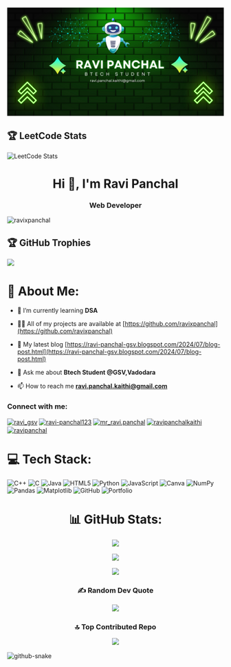 ![logo](https://github.com/ravixpanchal/ravixpanchal/blob/3a077b5cf62bea4dda91cb710f7d55d16ee624a7/banner-1.png)
## 🏆 LeetCode Stats

![LeetCode Stats](https://leetcard.jacoblin.cool/ravixpanchal?theme=dark&ext=heatmap)

<h1 align="center">Hi 👋, I'm Ravi Panchal</h1>
<h3 align="center">Web Developer</h3>

<p align="left"> <img src="https://komarev.com/ghpvc/?username=ravixpanchal&label=Profile%20views&color=0e75b6&style=flat" alt="ravixpanchal" /> </p>

## 🏆 GitHub Trophies
![](https://github-profile-trophy.vercel.app/?username=ravixpanchal&theme=onedark&no-frame=true&no-bg=true&margin-w=4)

# 💫 About Me:
- 🌱 I’m currently learning **DSA**

- 👨‍💻 All of my projects are available at [https://github.com/ravixpanchal](https://github.com/ravixpanchal)

- 📝 My latest blog [https://ravi-panchal-gsv.blogspot.com/2024/07/blog-post.html](https://ravi-panchal-gsv.blogspot.com/2024/07/blog-post.html)

- 💬 Ask me about **Btech Student @GSV,Vadodara**

- 📫 How to reach me **ravi.panchal.kaithi@gmail.com**

<h3 align="left">Connect with me:</h3>
<p align="left">
<a href="https://x.com/ravixpanchal" target="blank"><img align="center" src="https://raw.githubusercontent.com/rahuldkjain/github-profile-readme-generator/master/src/images/icons/Social/twitter.svg" alt="ravi_gsv" height="30" width="40" /></a>
<a href="https://www.linkedin.com/in/ravixpanchal/" target="blank"><img align="center" src="https://raw.githubusercontent.com/rahuldkjain/github-profile-readme-generator/master/src/images/icons/Social/linked-in-alt.svg" alt="ravi-panchal123" height="30" width="40" /></a>
<a href="https://www.instagram.com/ravixpanchal/" target="blank"><img align="center" src="https://raw.githubusercontent.com/rahuldkjain/github-profile-readme-generator/master/src/images/icons/Social/instagram.svg" alt="mr_ravi.panchal" height="30" width="40" /></a>
<a href="https://leetcode.com/u/ravixpanchal/" target="blank"><img align="center" src="https://raw.githubusercontent.com/rahuldkjain/github-profile-readme-generator/master/src/images/icons/Social/leet-code.svg" alt="ravipanchalkaithi" height="30" width="40" /></a>
<a href="https://auth.geeksforgeeks.org/user/ravipanchal" target="blank"><img align="center" src="https://raw.githubusercontent.com/rahuldkjain/github-profile-readme-generator/master/src/images/icons/Social/geeks-for-geeks.svg" alt="ravipanchal" height="30" width="40" /></a>
</p>

# 💻 Tech Stack:
![C++](https://img.shields.io/badge/c++-%2300599C.svg?style=flat&logo=c%2B%2B&logoColor=white) ![C](https://img.shields.io/badge/c-%2300599C.svg?style=flat&logo=c&logoColor=white) ![Java](https://img.shields.io/badge/java-%23ED8B00.svg?style=flat&logo=openjdk&logoColor=white) ![HTML5](https://img.shields.io/badge/html5-%23E34F26.svg?style=flat&logo=html5&logoColor=white) ![Python](https://img.shields.io/badge/python-3670A0?style=flat&logo=python&logoColor=ffdd54) ![JavaScript](https://img.shields.io/badge/javascript-%23323330.svg?style=flat&logo=javascript&logoColor=%23F7DF1E) ![Canva](https://img.shields.io/badge/Canva-%2300C4CC.svg?style=flat&logo=Canva&logoColor=white) ![NumPy](https://img.shields.io/badge/numpy-%23013243.svg?style=flat&logo=numpy&logoColor=white) ![Pandas](https://img.shields.io/badge/pandas-%23150458.svg?style=flat&logo=pandas&logoColor=white) ![Matplotlib](https://img.shields.io/badge/Matplotlib-%23ffffff.svg?style=flat&logo=Matplotlib&logoColor=black) ![GitHub](https://img.shields.io/badge/github-%23121011.svg?style=flat&logo=github&logoColor=white) ![Portfolio](https://img.shields.io/badge/Portfolio-%23000000.svg?style=flat&logo=firefox&logoColor=#FF7139)

<div align="center">

# 📊 GitHub Stats:

![](https://github-readme-stats.vercel.app/api?username=ravixpanchal&theme=chartreuse-dark&hide_border=true&include_all_commits=true&count_private=true)<br/>

![](https://github-readme-streak-stats.herokuapp.com/?user=ravixpanchal&theme=chartreuse-dark&hide_border=true)<br/>

![](https://github-readme-stats.vercel.app/api/top-langs/?username=ravixpanchal&theme=chartreuse-dark&hide_border=true&include_all_commits=true&count_private=true&layout=compact)

### ✍️ Random Dev Quote

![](https://quotes-github-readme.vercel.app/api?type=horizontal&theme=radical)

### 🔝 Top Contributed Repo

![](https://github-contributor-stats.vercel.app/api?username=ravixpanchal&limit=5&theme=tokyonight&combine_all_yearly_contributions=true)

</div>

<picture>
  <source media="(prefers-color-scheme: dark)" srcset="https://raw.githubusercontent.com/tobiasmeyhoefer/tobiasmeyhoefer/output/github-snake-dark.svg" />
  <source media="(prefers-color-scheme: light)" srcset="https://raw.githubusercontent.com/tobiasmeyhoefer/tobiasmeyhoefer/output/github-snake.svg" />
  <img alt="github-snake" src="https://raw.githubusercontent.com/tobiasmeyhoefer/tobiasmeyhoefer/output/github-snake.svg" />
</picture>





